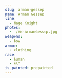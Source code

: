 ```yaml
---
slug: arman-gessep
name: Arman Gessep
line:
  - Mage Knight
photos:
  - ./MK-ArmanGessep.jpg
weapons:
  - bow
armor:
  - clothing
race:
  - human
  - elf
is_painted: prepainted
---
```

